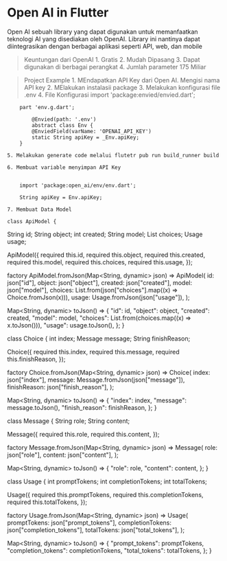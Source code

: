# Open AI in Flutter

Open AI
    sebuah library yang dapat digunakan untuk memanfaatkan teknologi AI yang disediakan oleh OpenAI.
    Library ini nantinya dapat diintegrasikan dengan berbagai aplikasi seperti API, web, dan mobile

> Keuntungan dari OpenAI
    1. Gratis
    2. Mudah Dipasang
    3. Dapat digunakan di berbagai perangkat
    4. Jumlah parameter 175 Miliar

> Project Example
    1. MEndapatkan API Key dari Open AI. Mengisi nama API key
    2. MElakukan instalasii package
    3. Melakukan konfigurasi file .env
    4. File Konfigurasi
        import 'package:envied/envied.dart';

        part 'env.g.dart';

            @Envied(path: '.env')
            abstract class Env {
            @EnviedField(varName: 'OPENAI_API_KEY')
            static String apiKey = _Env.apiKey;
        }
    
    5. Melakukan generate code melalui flutetr pub run build_runner build

    6. Membuat variable menyimpan API Key

            
        import 'package:open_ai/env/env.dart';

        String apiKey = Env.apiKey;

    7. Membuat Data Model 

    class ApiModel {
  String id;
  String object;
  int created;
  String model;
  List<Choice> choices;
  Usage usage;

  ApiModel({
    required this.id,
    required this.object,
    required this.created,
    required this.model,
    required this.choices,
    required this.usage,
  });

  factory ApiModel.fromJson(Map<String, dynamic> json) => ApiModel(
        id: json["id"],
        object: json["object"],
        created: json["created"],
        model: json["model"],
        choices:
            List<Choice>.from(json["choices"].map((x) => Choice.fromJson(x))),
        usage: Usage.fromJson(json["usage"]),
      );

  Map<String, dynamic> toJson() => {
        "id": id,
        "object": object,
        "created": created,
        "model": model,
        "choices": List<dynamic>.from(choices.map((x) => x.toJson())),
        "usage": usage.toJson(),
      };
}

class Choice {
  int index;
  Message message;
  String finishReason;

  Choice({
    required this.index,
    required this.message,
    required this.finishReason,
  });

  factory Choice.fromJson(Map<String, dynamic> json) => Choice(
        index: json["index"],
        message: Message.fromJson(json["message"]),
        finishReason: json["finish_reason"],
      );

  Map<String, dynamic> toJson() => {
        "index": index,
        "message": message.toJson(),
        "finish_reason": finishReason,
      };
}

class Message {
  String role;
  String content;

  Message({
    required this.role,
    required this.content,
  });

  factory Message.fromJson(Map<String, dynamic> json) => Message(
        role: json["role"],
        content: json["content"],
      );

  Map<String, dynamic> toJson() => {
        "role": role,
        "content": content,
      };
}

class Usage {
  int promptTokens;
  int completionTokens;
  int totalTokens;

  Usage({
    required this.promptTokens,
    required this.completionTokens,
    required this.totalTokens,
  });

  factory Usage.fromJson(Map<String, dynamic> json) => Usage(
        promptTokens: json["prompt_tokens"],
        completionTokens: json["completion_tokens"],
        totalTokens: json["total_tokens"],
      );

  Map<String, dynamic> toJson() => {
        "prompt_tokens": promptTokens,
        "completion_tokens": completionTokens,
        "total_tokens": totalTokens,
      };
}
